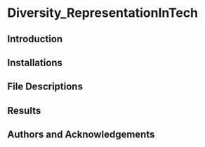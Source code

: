 # Diversity_RepresentationInTech

## Introduction



## Installations 



## File Descriptions 




## Results




## Authors and Acknowledgements
